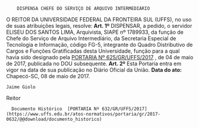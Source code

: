         DISPENSA CHEFE DO SERVIÇO DE ARQUIVO INTERMEDIÁRIO  

 O REITOR DA UNIVERSIDADE FEDERAL DA FRONTEIRA SUL (UFFS), no uso de suas atribuições legais, resolve:   **Art. 1º** DISPENSAR, a pedido, o servidor ELISEU DOS SANTOS LIMA, Arquivista, SIAPE nº 1789933, da função de Chefe do Serviço de Arquivo Intermediário, da Secretaria Especial de Tecnologia e Informação, código FG-5, integrante do Quadro Distributivo de Cargos e Funções Gratificadas desta Universidade, função para a qual havia sido designado pela [PORTARIA Nº 625/GR/UFFS/2017](https://www.uffs.edu.br/atos-normativos/portaria/gr/2017-0625)  , de 04 de maio de 2017, publicada no DOU subsequente.   **Art. 2º** Esta Portaria entra em vigor na data de sua publicação no Diário Oficial da União.      **Data do ato:** Chapecó-SC, 08 de maio de 2017.   
 

    Jaime Giolo   
 Reitor 

      Documento Histórico  [PORTARIA Nº 632/GR/UFFS/2017](https://www.uffs.edu.br/atos-normativos/portaria/gr/2017-0632/@@download/documento_historico)     
      